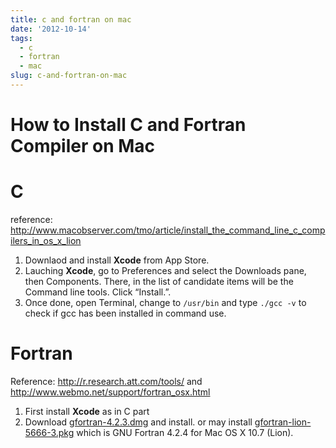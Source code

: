 ```yaml
---
title: c and fortran on mac
date: '2012-10-14'
tags:
  - c
  - fortran
  - mac
slug: c-and-fortran-on-mac
---
```



How to Install C and Fortran Compiler on Mac
==========

# C #
 
reference: <http://www.macobserver.com/tmo/article/install_the_command_line_c_compilers_in_os_x_lion> 

1. Downlaod and install **Xcode** from App Store. 
2. Lauching **Xcode**, go to Preferences and select the Downloads pane, then Components. There, in the list of candidate items will be the Command line tools. Click “Install.”. 
3. Once done, open Terminal, change to `/usr/bin` and type `./gcc -v` to check if gcc has been installed in command use.

# Fortran #

Reference: <http://r.research.att.com/tools/> and <http://www.webmo.net/support/fortran_osx.html>

1. First install **Xcode** as in C part
2. Download [gfortran-4.2.3.dmg](http://r.research.att.com/gfortran-4.2.3.dmg) and install. or may install [gfortran-lion-5666-3.pkg](http://r.research.att.com/gfortran-lion-5666-3.pkg) which is GNU Fortran 4.2.4 for Mac OS X 10.7 (Lion). 
